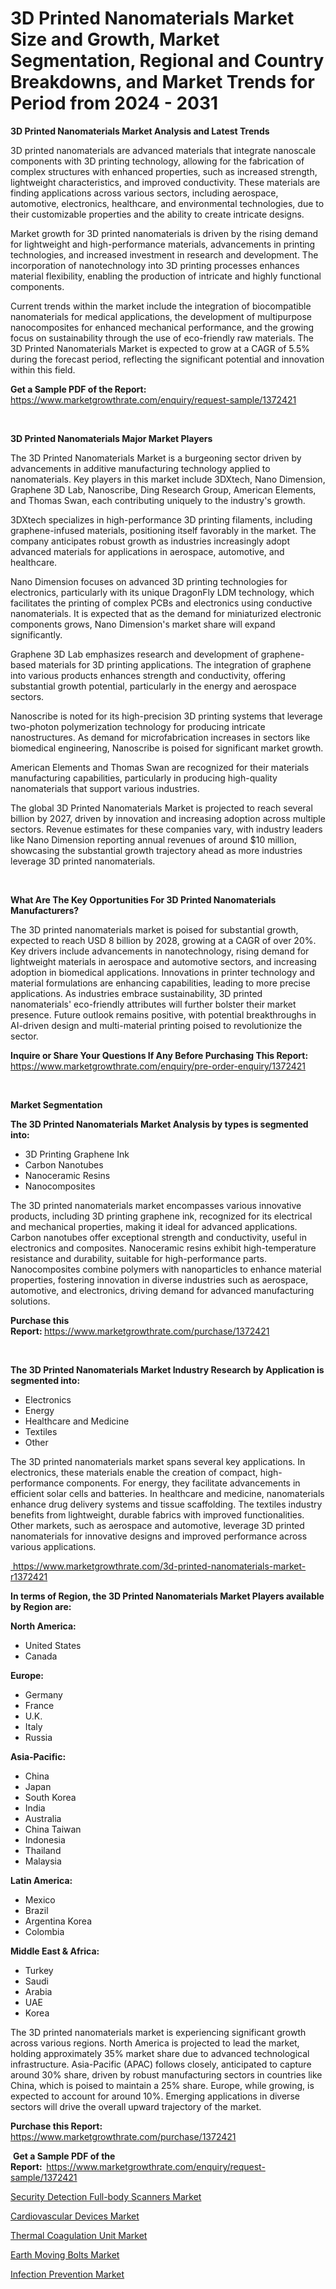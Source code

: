 <p><h1>3D Printed Nanomaterials Market Size and Growth, Market Segmentation, Regional and Country Breakdowns, and Market Trends for Period from 2024 -  2031</h1></p><p><strong>3D Printed Nanomaterials Market Analysis and Latest Trends</strong></p>
<p><p>3D printed nanomaterials are advanced materials that integrate nanoscale components with 3D printing technology, allowing for the fabrication of complex structures with enhanced properties, such as increased strength, lightweight characteristics, and improved conductivity. These materials are finding applications across various sectors, including aerospace, automotive, electronics, healthcare, and environmental technologies, due to their customizable properties and the ability to create intricate designs.</p><p>Market growth for 3D printed nanomaterials is driven by the rising demand for lightweight and high-performance materials, advancements in printing technologies, and increased investment in research and development. The incorporation of nanotechnology into 3D printing processes enhances material flexibility, enabling the production of intricate and highly functional components.</p><p>Current trends within the market include the integration of biocompatible nanomaterials for medical applications, the development of multipurpose nanocomposites for enhanced mechanical performance, and the growing focus on sustainability through the use of eco-friendly raw materials. The 3D Printed Nanomaterials Market is expected to grow at a CAGR of 5.5% during the forecast period, reflecting the significant potential and innovation within this field.</p></p>
<p><strong>Get a Sample PDF of the Report:&nbsp;</strong> <a href="https://www.marketgrowthrate.com/enquiry/request-sample/1372421">https://www.marketgrowthrate.com/enquiry/request-sample/1372421</a></p>
<p>&nbsp;</p>
<p><strong>3D Printed Nanomaterials Major Market Players</strong></p>
<p><p>The 3D Printed Nanomaterials Market is a burgeoning sector driven by advancements in additive manufacturing technology applied to nanomaterials. Key players in this market include 3DXtech, Nano Dimension, Graphene 3D Lab, Nanoscribe, Ding Research Group, American Elements, and Thomas Swan, each contributing uniquely to the industry's growth.</p><p>3DXtech specializes in high-performance 3D printing filaments, including graphene-infused materials, positioning itself favorably in the market. The company anticipates robust growth as industries increasingly adopt advanced materials for applications in aerospace, automotive, and healthcare.</p><p>Nano Dimension focuses on advanced 3D printing technologies for electronics, particularly with its unique DragonFly LDM technology, which facilitates the printing of complex PCBs and electronics using conductive nanomaterials. It is expected that as the demand for miniaturized electronic components grows, Nano Dimension's market share will expand significantly.</p><p>Graphene 3D Lab emphasizes research and development of graphene-based materials for 3D printing applications. The integration of graphene into various products enhances strength and conductivity, offering substantial growth potential, particularly in the energy and aerospace sectors.</p><p>Nanoscribe is noted for its high-precision 3D printing systems that leverage two-photon polymerization technology for producing intricate nanostructures. As demand for microfabrication increases in sectors like biomedical engineering, Nanoscribe is poised for significant market growth.</p><p>American Elements and Thomas Swan are recognized for their materials manufacturing capabilities, particularly in producing high-quality nanomaterials that support various industries.</p><p>The global 3D Printed Nanomaterials Market is projected to reach several billion by 2027, driven by innovation and increasing adoption across multiple sectors. Revenue estimates for these companies vary, with industry leaders like Nano Dimension reporting annual revenues of around $10 million, showcasing the substantial growth trajectory ahead as more industries leverage 3D printed nanomaterials.</p></p>
<p>&nbsp;</p>
<p><strong>What Are The Key Opportunities For 3D Printed Nanomaterials Manufacturers?</strong></p>
<p><p>The 3D printed nanomaterials market is poised for substantial growth, expected to reach USD 8 billion by 2028, growing at a CAGR of over 20%. Key drivers include advancements in nanotechnology, rising demand for lightweight materials in aerospace and automotive sectors, and increasing adoption in biomedical applications. Innovations in printer technology and material formulations are enhancing capabilities, leading to more precise applications. As industries embrace sustainability, 3D printed nanomaterials' eco-friendly attributes will further bolster their market presence. Future outlook remains positive, with potential breakthroughs in AI-driven design and multi-material printing poised to revolutionize the sector.</p></p>
<p><strong>Inquire or Share Your Questions If Any Before Purchasing This Report:</strong> <a href="https://www.marketgrowthrate.com/enquiry/pre-order-enquiry/1372421">https://www.marketgrowthrate.com/enquiry/pre-order-enquiry/1372421</a></p>
<p>&nbsp;</p>
<p><strong>Market Segmentation</strong></p>
<p><strong>The 3D Printed Nanomaterials Market Analysis by types is segmented into:</strong></p>
<p><ul><li>3D Printing Graphene Ink</li><li>Carbon Nanotubes</li><li>Nanoceramic Resins</li><li>Nanocomposites</li></ul></p>
<p><p>The 3D printed nanomaterials market encompasses various innovative products, including 3D printing graphene ink, recognized for its electrical and mechanical properties, making it ideal for advanced applications. Carbon nanotubes offer exceptional strength and conductivity, useful in electronics and composites. Nanoceramic resins exhibit high-temperature resistance and durability, suitable for high-performance parts. Nanocomposites combine polymers with nanoparticles to enhance material properties, fostering innovation in diverse industries such as aerospace, automotive, and electronics, driving demand for advanced manufacturing solutions.</p></p>
<p><strong>Purchase this Report:&nbsp;</strong><a href="https://www.marketgrowthrate.com/purchase/1372421">https://www.marketgrowthrate.com/purchase/1372421</a></p>
<p>&nbsp;</p>
<p><strong>The 3D Printed Nanomaterials Market Industry Research by Application is segmented into:</strong></p>
<p><ul><li>Electronics</li><li>Energy</li><li>Healthcare and Medicine</li><li>Textiles</li><li>Other</li></ul></p>
<p><p>The 3D printed nanomaterials market spans several key applications. In electronics, these materials enable the creation of compact, high-performance components. For energy, they facilitate advancements in efficient solar cells and batteries. In healthcare and medicine, nanomaterials enhance drug delivery systems and tissue scaffolding. The textiles industry benefits from lightweight, durable fabrics with improved functionalities. Other markets, such as aerospace and automotive, leverage 3D printed nanomaterials for innovative designs and improved performance across various applications.</p></p>
<p><a href="https://www.marketgrowthrate.com/3d-printed-nanomaterials-market-r1372421">&nbsp;https://www.marketgrowthrate.com/3d-printed-nanomaterials-market-r1372421</a></p>
<p><strong>In terms of Region, the 3D Printed Nanomaterials Market Players available by Region are:</strong></p>
<p>
    <p> <strong> North America: </strong>
        <ul>
            <li>United States</li>
            <li>Canada</li>
        </ul>
        </p> 
    <p> <strong> Europe: </strong>
        <ul>
            <li>Germany</li>
            <li>France</li>
            <li>U.K.</li>
            <li>Italy</li>
            <li>Russia</li>
        </ul>
        </p> 
    <p> <strong> Asia-Pacific: </strong>
        <ul>
            <li>China</li>
            <li>Japan</li>
            <li>South Korea</li>
            <li>India</li>
            <li>Australia</li>
            <li>China Taiwan</li>
            <li>Indonesia</li>
            <li>Thailand</li>
            <li>Malaysia</li>
        </ul>
        </p> 
    <p> <strong> Latin America: </strong>
        <ul>
            <li>Mexico</li>
            <li>Brazil</li>
            <li>Argentina Korea</li>
            <li>Colombia</li>
        </ul>
        </p> 
    <p> <strong> Middle East & Africa: </strong>
        <ul>
            <li>Turkey</li>
            <li>Saudi</li>
            <li>Arabia</li>
            <li>UAE</li>
            <li>Korea</li>
        </ul>
    </p>
    </p>
<p><p>The 3D printed nanomaterials market is experiencing significant growth across various regions. North America is projected to lead the market, holding approximately 35% market share due to advanced technological infrastructure. Asia-Pacific (APAC) follows closely, anticipated to capture around 30% share, driven by robust manufacturing sectors in countries like China, which is poised to maintain a 25% share. Europe, while growing, is expected to account for around 10%. Emerging applications in diverse sectors will drive the overall upward trajectory of the market.</p></p>
<p><strong>Purchase this Report: </strong><a href="https://www.marketgrowthrate.com/purchase/1372421">https://www.marketgrowthrate.com/purchase/1372421</a></p>
<p>&nbsp;<strong>Get a Sample PDF of the Report:&nbsp;&nbsp;</strong><a href="https://www.marketgrowthrate.com/enquiry/request-sample/1372421">https://www.marketgrowthrate.com/enquiry/request-sample/1372421</a></p>
<p><strong></strong></p>
<p><p><a href="https://medium.com/@emanoilbreban2022/security-detection-full-body-scanners-market-a-global-and-regional-analysis-focus-on-region-e6be2a8dcd5d">Security Detection Full-body Scanners Market</a></p><p><a href="https://www.linkedin.com/pulse/what-emerging-market-trends-cardiovascular-devices-detailed-dixwe">Cardiovascular Devices Market</a></p><p><a href="https://medium.com/@emanoilbreban2022/thermal-coagulation-unit-market-outlook-and-forecast-from-2024-to-2031-e625176128e3">Thermal Coagulation Unit Market</a></p><p><a href="https://issuu.com/reportprime-2/docs/earth-moving-bolts-market-size-2030_853f05381c6d46">Earth Moving Bolts Market</a></p><p><a href="https://www.linkedin.com/pulse/infection-prevention-market-share-analysis-growth-trends-gxdfe">Infection Prevention Market</a></p></p>
